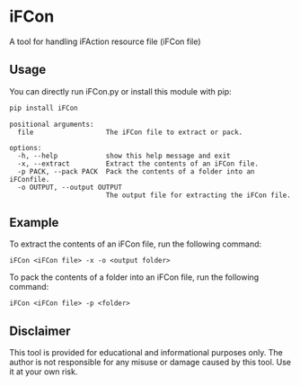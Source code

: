 # iFCon
A tool for handling iFAction resource file (iFCon file)

## Usage

You can directly run iFCon.py or install this module with pip:

```bash
pip install iFCon
```

```
positional arguments:  
  file                  The iFCon file to extract or pack.  

options:  
  -h, --help            show this help message and exit  
  -x, --extract         Extract the contents of an iFCon file.  
  -p PACK, --pack PACK  Pack the contents of a folder into an iFConfile.  
  -o OUTPUT, --output OUTPUT  
                        The output file for extracting the iFCon file.  
```

## Example

To extract the contents of an iFCon file, run the following command:

```
iFCon <iFCon file> -x -o <output folder>
```

To pack the contents of a folder into an iFCon file, run the following command:

```
iFCon <iFCon file> -p <folder>
```

## Disclaimer

This tool is provided for educational and informational purposes only. The author is not responsible for any misuse or damage caused by this tool. Use it at your own risk.